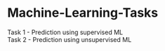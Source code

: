 # Machine-Learning-Tasks
Task 1 - Prediction using supervised ML  
Task 2 - Prediction using unsupervised ML
